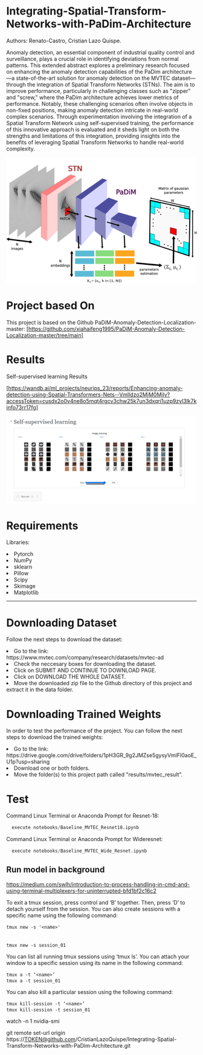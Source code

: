 # Integrating-Spatial-Transform-Networks-with-PaDim-Architecture

Authors: Renato-Castro, Cristian Lazo Quispe.

Anomaly detection, an essential component of industrial quality control and surveillance, plays a crucial role in identifying deviations from normal patterns. This extended abstract explores a preliminary research focused on enhancing the anomaly detection capabilities of the PaDim architecture—a state-of-the-art solution for anomaly detection on the MVTEC dataset—through the integration of Spatial Transform Networks (STNs). The aim is to improve performance, particularly in challenging classes such as "zipper" and "screw," where the PaDim architecture achieves lower metrics of performance. Notably, these challenging scenarios often involve objects in non-fixed positions, making anomaly detection intricate in real-world complex scenarios. Through experimentation involving the integration of a Spatial Transform Network using self-supervised training, the performance of this innovative approach is evaluated and it sheds light on both the strengths and limitations of this integration, providing insights into the benefits of leveraging Spatial Transform Networks to handle real-world complexity.

![Padim_Spatial_Transform_Network](src/images/PaDiM.png)

# Project based On
This project is based on the Github PaDiM-Anomaly-Detection-Localization-master: [https://github.com/xiahaifeng1995/PaDiM-Anomaly-Detection-Localization-master/tree/main]


# Results

Self-supervised learning Results 

[https://wandb.ai/ml_projects/neurips_23/reports/Enhancing-anomaly-detection-using-Spatial-Transformers-Nets--Vmlldzo2MjM0MjIy?accessToken=cusdx2o0y4ne8o5mqt4rgcv3chw25k7un3dxqri1uzp9zyl3lk7kinfo73rr17fg]

![Self-supervised learning Training](src/images/PY_Results_Image.png)


# Requirements

<p>Libraries:</p>
  <li>Pytorch</li>
  <li>NumPy</li>
  <li>sklearn</li>
  <li>Pillow</li>
  <li>Scipy</li>
  <li>Skimage</li>
  <li>Matplotlib</li>

-------------------- 

# Downloading Dataset

Follow the next steps to download the dataset:

<li>Go to the link: https://www.mvtec.com/company/research/datasets/mvtec-ad</li>
<li>Check the neccesary boxes for downloading the dataset.</li>
<li>Click on SUBMIT AND CONTINUE TO DOWNLOAD PAGE.</li>
<li>Click on DOWNLOAD THE WHOLE DATASET.</li>
<li>Move the downloaded zip file to the Github directory of this project and extract it in the data folder.</li>

# Downloading Trained Weights

In order to test the performance of the project. You can follow the next steps to download the trained weights:

<li>Go to the link: https://drive.google.com/drive/folders/1pH3GR_9g2JMZse5gysyVmlFI0aoE_U1p?usp=sharing</li>
<li>Download one or both folders.</li>
<li>Move the folder(s) to this project path called "results/mvtec_result".</li>

# Test

<p>Command Linux Terminal or Anaconda Prompt for Resnet-18:</p> 

```python
  execute notebooks/Baseline_MVTEC_Resnet18.ipynb
```

<p>Command Linux Terminal or Anaconda Prompt for Wideresnet:</p> 

```python
  execute notebooks/Baseline_MVTEC_Wide_Resnet.ipynb
```


## Run model in background

https://medium.com/swlh/introduction-to-process-handling-in-cmd-and-using-terminal-multiplexers-for-uninterrupted-bfd1bf2c16c2


To exit a tmux session, press control and ‘B’ together. Then, press ‘D’ to detach yourself from the session. You can also create sessions with a specific name using the following command:

    tmux new -s '<name>'
    

    tmux new -s session_01
  
You can list all running tmux sessions using ‘tmux ls’. You can attach your window to a specific session using its name in the following command:

    tmux a -t ‘<name>’
    tmux a -t session_01

You can also kill a particular session using the following command:

    tmux kill-session -t ‘<name>’
    tmux kill-session -t session_01


  watch -n 1 nvidia-smi


git remote set-url origin https://TOKEN@github.com/CristianLazoQuispe/Integrating-Spatial-Transform-Networks-with-PaDim-Architecture.git

